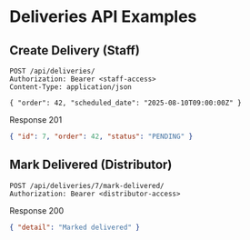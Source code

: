 # Deliveries API Examples

## Create Delivery (Staff)
```http
POST /api/deliveries/
Authorization: Bearer <staff-access>
Content-Type: application/json

{ "order": 42, "scheduled_date": "2025-08-10T09:00:00Z" }
```

Response 201
```json
{ "id": 7, "order": 42, "status": "PENDING" }
```

## Mark Delivered (Distributor)
```http
POST /api/deliveries/7/mark-delivered/
Authorization: Bearer <distributor-access>
```

Response 200
```json
{ "detail": "Marked delivered" }
```



